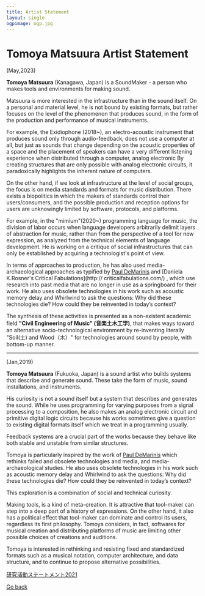 ```yaml
---
title: Artist Statement
layout: single
ogpimage: ogp.jpg
---
```


# Tomoya Matsuura Artist Statement

(May,2023)

**Tomoya Matsuura** (Kanagawa, Japan) is a SoundMaker - a person who makes tools and environments for making sound.

Matsuura is more interested in the infrastructure than in the sound itself. On a personal and material level, he is not bound by existing formats, but rather focuses on the level of the phenomenon that produces sound, in the form of the production and performance of musical instruments.

For example, the Exidiophone (2018~), an electro-acoustic instrument that produces sound only through audio-feedback, does not use a computer at all, but just as sounds that change depending on the acoustic properties of a space and the placement of speakers can have a very different listening experience when distributed through a computer, analog electronic By creating structures that are only possible with analog electronic circuits, it paradoxically highlights the inherent nature of computers.

On the other hand, if we look at infrastructure at the level of social groups, the focus is on media standards and formats for music distribution. There exists a biopolitics in which the makers of standards control their users/consumers, and the possible production and reception options for users are unknowingly limited by software, protocols, and platforms.

For example, in the "mimium"(2020~) programming language for music, the division of labor occurs when language developers arbitrarily delimit layers of abstraction for music, rather than from the perspective of a tool for new expression, as analyzed from the technical elements of language development. He is working on a critique of social infrastructures that can only be established by acquiring a technologist's point of view.

In terms of approaches to production, he has also used media- archaeological approaches as typified by [Paul DeMarinis](http://pauldemarinis.org) and [Daniela K.Rosner's Critical Fabulations](http:// criticalfabulations.com/) , which use research into past media that are no longer in use as a springboard for their work. He also uses obsolete technologies in his work such as acoustic memory delay and Whirlwind to ask the questions: Why did these technologies die? How could they be reinvented in today’s context?

The synthesis of these activities is presented as a non-existent academic field **"Civil Engineering of Music" (音楽土木工学)**, that makes ways toward an alternative socio-technological environment by re-inventing literally "Soil(土) and Wood（木）" for technologies around sound by people, with bottom-up manner.

---

(Jan,2019)

**Tomoya Matsuura** (Fukuoka, Japan) is a sound artist who builds systems that describe and generate sound. These take the form of music, sound installations, and instruments.

His curiosity is not a sound itself but a system that describes and generates the sound. While he uses programming for varying purposes from a signal processing to a composition, he also makes an analog electronic circuit and primitive digital logic circuits because his works sometimes give a question to existing digital formats itself which we treat in a programming usually.

Feedback systems are a crucial part of the works because they behave like both stable and unstable from similar structures.

Tomoya is particularly inspired by the work of [Paul DeMarinis](http://pauldemarinis.org) which rethinks failed and obsolete technologies and media, and media-archaeological studies. He also uses obsolete technologies in his work such as acoustic memory delay and Whirlwind to ask the questions: Why did these technologies die? How could they be reinvented in today’s context?

This exploration is a combination of social and technical curiosity.

Making tools, is a kind of meta-creation. It is attractive that tool-maker can step into a deep part of a history of expressions. On the other hand, it also has a political effect that tool-maker can dominate and control its users, regardless its first philosophy. Tomoya considers, in fact, softwares for musical creation and distributing platforms of music are limiting other possible choices of creations and auditions.

Tomoya is interested in rethinking and resisting fixed and standardized formats such as a musical notation, computer architecture, and data structure, and to continue to propose alternative possibilities.

[研究活動ステートメント2021](../researchstatement2021)

[Go back](../)
